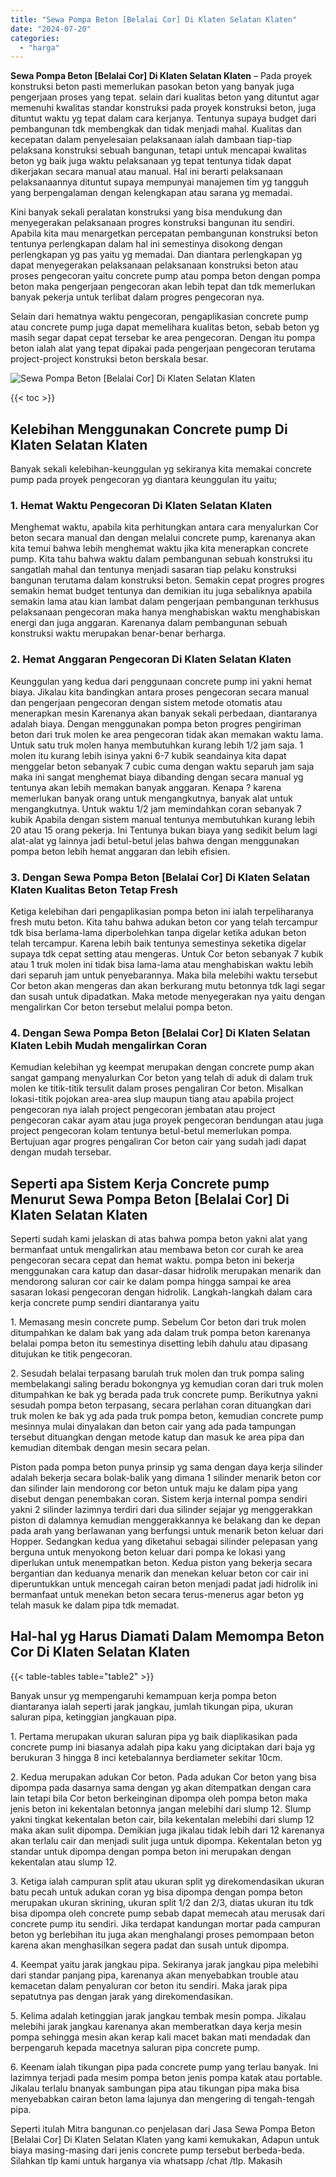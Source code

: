```yaml
---
title: "Sewa Pompa Beton [Belalai Cor] Di Klaten Selatan Klaten"
date: "2024-07-20"
categories: 
  - "harga"
---
```


**Sewa Pompa Beton \[Belalai Cor\] Di Klaten Selatan Klaten** – Pada proyek konstruksi beton pasti memerlukan pasokan beton yang banyak juga pengerjaan proses yang tepat. selain dari kualitas beton yang dituntut agar memenuhi kwalitas standar konstruksi pada proyek konstruksi beton, juga dituntut waktu yg tepat dalam cara kerjanya. Tentunya supaya budget dari pembangunan tdk membengkak dan tidak menjadi mahal. Kualitas dan kecepatan dalam penyelesaian pelaksanaan ialah dambaan tiap-tiap pelaksana konstruksi sebuah bangunan, tetapi untuk mencapai kwalitas beton yg baik juga waktu pelaksanaan yg tepat tentunya tidak dapat dikerjakan secara manual atau manual. Hal ini berarti pelaksanaan pelaksanaannya dituntut supaya mempunyai manajemen tim yg tangguh yang berpengalaman dengan kelengkapan atau sarana yg memadai.

Kini banyak sekali peralatan konstruksi yang bisa mendukung dan menyegerakan pelaksanaan progres konstruksi bangunan itu sendiri. Apabila kita mau menargetkan percepatan pembangunan konstruksi beton tentunya perlengkapan dalam hal ini semestinya disokong dengan perlengkapan yg pas yaitu yg memadai. Dan diantara perlengkapan yg dapat menyegerakan pelaksanaan pelaksanaan konstruksi beton atau proses pengecoran yaitu concrete pump atau pompa beton dengan pompa beton maka pengerjaan pengecoran akan lebih tepat dan tdk memerlukan banyak pekerja untuk terlibat dalam progres pengecoran nya.

Selain dari hematnya waktu pengecoran, pengaplikasian concrete pump atau concrete pump juga dapat memelihara kualitas beton, sebab beton yg masih segar dapat cepat tersebar ke area pengecoran. Dengan itu pompa beton ialah alat yang tepat dipakai pada pengerjaan pengecoran terutama project-project konstruksi beton berskala besar.

![Sewa Pompa Beton [Belalai Cor] Di Klaten Selatan Klaten](/images/sewa-concrete-pump-39.png)

{{< toc >}}

## Kelebihan Menggunakan Concrete pump Di Klaten Selatan Klaten

Banyak sekali kelebihan-keunggulan yg sekiranya kita memakai concrete pump pada proyek pengecoran yg diantara keunggulan itu yaitu;

### 1\. Hemat Waktu Pengecoran Di Klaten Selatan Klaten

Menghemat waktu, apabila kita perhitungkan antara cara menyalurkan Cor beton secara manual dan dengan melalui concrete pump, karenanya akan kita temui bahwa lebih menghemat waktu jika kita menerapkan concrete pump. Kita tahu bahwa waktu dalam pembangunan sebuah konstruksi itu sangatlah mahal dan tentunya menjadi sasaran tiap pelaku konstruksi bangunan terutama dalam konstruksi beton. Semakin cepat progres progres semakin hemat budget tentunya dan demikian itu juga sebaliknya apabila semakin lama atau kian lambat dalam pengerjaan pembangunan terkhusus pelaksanaan pengecoran maka hanya menghabiskan waktu menghabiskan energi dan juga anggaran. Karenanya dalam pembangunan sebuah konstruksi waktu merupakan benar-benar berharga.

### 2\. Hemat Anggaran Pengecoran Di Klaten Selatan Klaten

Keunggulan yang kedua dari penggunaan concrete pump ini yakni hemat biaya. Jikalau kita bandingkan antara proses pengecoran secara manual dan pengerjaan pengecoran dengan sistem metode otomatis atau menerapkan mesin Karenanya akan banyak sekali perbedaan, diantaranya adalah biaya. Dengan menggunakan pompa beton progres pengiriman beton dari truk molen ke area pengecoran tidak akan memakan waktu lama. Untuk satu truk molen hanya membutuhkan kurang lebih 1/2 jam saja. 1 molen itu kurang lebih isinya yakni 6-7 kubik seandainya kita dapat menggelar beton sebanyak 7 cubic cuma dengan waktu separuh jam saja maka ini sangat menghemat biaya dibanding dengan secara manual yg tentunya akan lebih memakan banyak anggaran. Kenapa ? karena memerlukan banyak orang untuk mengangkutnya, banyak alat untuk mengangkutnya. Untuk waktu 1/2 jam memindahkan coran sebanyak 7 kubik Apabila dengan sistem manual tentunya membutuhkan kurang lebih 20 atau 15 orang pekerja. Ini Tentunya bukan biaya yang sedikit belum lagi alat-alat yg lainnya jadi betul-betul jelas bahwa dengan menggunakan pompa beton lebih hemat anggaran dan lebih efisien.

### 3\. Dengan Sewa Pompa Beton \[Belalai Cor\] Di Klaten Selatan Klaten Kualitas Beton Tetap Fresh

Ketiga kelebihan dari pengaplikasian pompa beton ini ialah terpeliharanya fresh mutu beton. Kita tahu bahwa adukan beton cor yang telah tercampur tdk bisa berlama-lama diperbolehkan tanpa digelar ketika adukan beton telah tercampur. Karena lebih baik tentunya semestinya seketika digelar supaya tdk cepat setting atau mengeras. Untuk Cor beton sebanyak 7 kubik atau 1 truk molen ini tidak bisa lama-lama atau menghabiskan waktu lebih dari separuh jam untuk penyebarannya. Maka bila melebihi waktu tersebut Cor beton akan mengeras dan akan berkurang mutu betonnya tdk lagi segar dan susah untuk dipadatkan. Maka metode menyegerakan nya yaitu dengan mengalirkan Cor beton tersebut melalui pompa beton.

### 4\. Dengan Sewa Pompa Beton \[Belalai Cor\] Di Klaten Selatan Klaten Lebih Mudah mengalirkan Coran

Kemudian kelebihan yg keempat merupakan dengan concrete pump akan sangat gampang menyalurkan Cor beton yang telah di aduk di dalam truk molen ke titik-titik tersulit dalam proses pengaliran Cor beton. Misalkan lokasi-titik pojokan area-area slup maupun tiang atau apabila project pengecoran nya ialah project pengecoran jembatan atau project pengecoran cakar ayam atau juga proyek pengecoran bendungan atau juga project pengecoran kolam tentunya betul-betul memerlukan pompa. Bertujuan agar progres pengaliran Cor beton cair yang sudah jadi dapat dengan mudah tersebar.

## Seperti apa Sistem Kerja Concrete pump Menurut Sewa Pompa Beton \[Belalai Cor\] Di Klaten Selatan Klaten

Seperti sudah kami jelaskan di atas bahwa pompa beton yakni alat yang bermanfaat untuk mengalirkan atau membawa beton cor curah ke area pengecoran secara cepat dan hemat waktu. pompa beton ini bekerja menggunakan cara katup dan dasar-dasar hidrolik merupakan menarik dan mendorong saluran cor cair ke dalam pompa hingga sampai ke area sasaran lokasi pengecoran dengan hidrolik. Langkah-langkah dalam cara kerja concrete pump sendiri diantaranya yaitu

1\. Memasang mesin concrete pump. Sebelum Cor beton dari truk molen ditumpahkan ke dalam bak yang ada dalam truk pompa beton karenanya belalai pompa beton itu semestinya disetting lebih dahulu atau dipasang ditujukan ke titik pengecoran.

2\. Sesudah belalai terpasang barulah truk molen dan truk pompa saling membelakangi saling beradu bokongnya yg kemudian coran dari truk molen ditumpahkan ke bak yg berada pada truk concrete pump. Berikutnya yakni sesudah pompa beton terpasang, secara perlahan coran dituangkan dari truk molen ke bak yg ada pada truk pompa beton, kemudian concrete pump mesinnya mulai dinyalakan dan beton cair yang ada pada tampungan tersebut dituangkan dengan metode katup dan masuk ke area pipa dan kemudian ditembak dengan mesin secara pelan.

Piston pada pompa beton punya prinsip yg sama dengan daya kerja silinder adalah bekerja secara bolak-balik yang dimana 1 silinder menarik beton cor dan silinder lain mendorong cor beton untuk maju ke dalam pipa yang disebut dengan penembakan coran. Sistem kerja internal pompa sendiri yakni 2 silinder lazimnya terdiri dari dua silinder sejajar yg menggerakkan piston di dalamnya kemudian menggerakkannya ke belakang dan ke depan pada arah yang berlawanan yang berfungsi untuk menarik beton keluar dari Hopper. Sedangkan kedua yang diketahui sebagai silinder pelepasan yang berguna untuk menyokong beton keluar dari pompa ke lokasi yang diperlukan untuk menempatkan beton. Kedua piston yang bekerja secara bergantian dan keduanya menarik dan menekan keluar beton cor cair ini diperuntukkan untuk mencegah cairan beton menjadi padat jadi hidrolik ini bermanfaat untuk menekan beton secara terus-menerus agar beton yg telah masuk ke dalam pipa tdk memadat.

## Hal-hal yg Harus Diamati Dalam Memompa Beton Cor Di Klaten Selatan Klaten

{{< table-tables table="table2" >}}

Banyak unsur yg mempengaruhi kemampuan kerja pompa beton diantaranya ialah seperti jarak jangkau, jumlah tikungan pipa, ukuran saluran pipa, ketinggian jangkauan pipa.

1\. Pertama merupakan ukuran saluran pipa yg baik diaplikasikan pada concrete pump ini biasanya adalah pipa kaku yang diciptakan dari baja yg berukuran 3 hingga 8 inci ketebalannya berdiameter sekitar 10cm.

2\. Kedua merupakan adukan Cor beton. Pada adukan Cor beton yang bisa dipompa pada dasarnya sama dengan yg akan ditempatkan dengan cara lain tetapi bila Cor beton berkeinginan dipompa oleh pompa beton maka jenis beton ini kekentalan betonnya jangan melebihi dari slump 12. Slump yakni tingkat kekentalan beton cair, bila kekentalan melebihi dari slump 12 maka akan sulit dipompa. Demikian juga jikalau tidak lebih dari 12 karenanya akan terlalu cair dan menjadi sulit juga untuk dipompa. Kekentalan beton yg standar untuk dipompa dengan pompa beton ini merupakan dengan kekentalan atau slump 12.

3\. Ketiga ialah campuran split atau ukuran split yg direkomendasikan ukuran batu pecah untuk adukan coran yg bisa dipompa dengan pompa beton merupakan ukuran skrining, ukuran split 1/2 dan 2/3, diatas ukuran itu tdk bisa dipompa oleh concrete pump sebab dapat memecah atau merusak dari concrete pump itu sendiri. Jika terdapat kandungan mortar pada campuran beton yg berlebihan itu juga akan menghalangi proses pemompaan beton karena akan menghasilkan segera padat dan susah untuk dipompa.

4\. Keempat yaitu jarak jangkau pipa. Sekiranya jarak jangkau pipa melebihi dari standar panjang pipa, karenanya akan menyebabkan trouble atau kemacetan dalam penyaluran cor beton itu sendiri. Maka jarak pipa sepatutnya pas dengan jarak yang direkomendasikan.

5\. Kelima adalah ketinggian jarak jangkau tembak mesin pompa. Jikalau melebihi jarak jangkau karenanya akan memberatkan daya kerja mesin pompa sehingga mesin akan kerap kali macet bakan mati mendadak dan berpengaruh kepada macetnya saluran pipa concrete pump.

6\. Keenam ialah tikungan pipa pada concrete pump yang terlau banyak. Ini lazimnya terjadi pada mesim pompa beton jenis pompa katak atau portable. Jikalau terlalu bnanyak sambungan pipa atau tikungan pipa maka bisa menyebabkan cairan beton lama lajunya dan mengering di tengah-tengah pipa.

Seperti itulah Mitra bangunan.co penjelasan dari Jasa Sewa Pompa Beton \[Belalai Cor\] Di Klaten Selatan Klaten yang kami kemukakan, Adapun untuk biaya masing-masing dari jenis concrete pump tersebut berbeda-beda. Silahkan tlp kami untuk harganya via whatsapp /chat /tlp. Makasih

